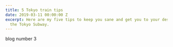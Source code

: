 ```yaml
---
title: 5 Tokyo train tips
date: 2019-03-11 00:00:00 Z
excerpt: Here are my five tips to keep you sane and get you to your destination on
  the Tokyo Subway.
---
```


blog number 3
